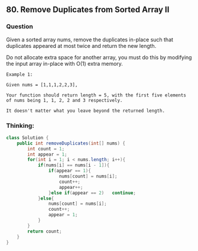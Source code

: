 ## 80. Remove Duplicates from Sorted Array II

### Question
Given a sorted array nums, remove the duplicates in-place such that duplicates appeared at most twice and return the new length.

Do not allocate extra space for another array, you must do this by modifying the input array in-place with O(1) extra memory.

```
Example 1:

Given nums = [1,1,1,2,2,3],

Your function should return length = 5, with the first five elements of nums being 1, 1, 2, 2 and 3 respectively.

It doesn't matter what you leave beyond the returned length.
```
### Thinking:

```Java
class Solution {
    public int removeDuplicates(int[] nums) {
        int count = 1;
        int appear = 1;
        for(int i = 1; i < nums.length; i++){
            if(nums[i] == nums[i - 1]){
                if(appear == 1){
                    nums[count] = nums[i];
                    count++;
                    appear++;
                }else if(appear == 2)   continue;
            }else{
                nums[count] = nums[i];
                count++;
                appear = 1;
            }
        }
        return count;
    }
}
```